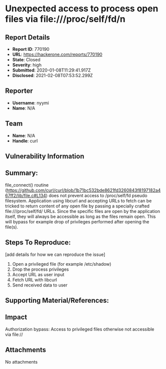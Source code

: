# Unexpected access to process open files via file:///proc/self/fd/n

## Report Details
- **Report ID**: 770190
- **URL**: https://hackerone.com/reports/770190
- **State**: Closed
- **Severity**: high
- **Submitted**: 2020-01-08T11:29:41.917Z
- **Disclosed**: 2021-02-08T07:53:52.299Z

## Reporter
- **Username**: nyymi
- **Name**: N/A

## Team
- **Name**: N/A
- **Handle**: curl

## Vulnerability Information
## Summary:
file_connect() routine (https://github.com/curl/curl/blob/1b71bc532bde8621fd3260843f8197182a467ff2/lib/file.c#L134) does not prevent access to /proc/self/fd pseudo filesystem. Application using libcurl and accepting URLs to fetch can be tricked to return content of any open file by passing a specially crafted file:///proc/self/fd/<number> URLs. Since the specific files are open by the application itself, they will always be accessible as long as the files remain open. This will bypass for example drop of privileges performed after opening the file(s).

## Steps To Reproduce:
[add details for how we can reproduce the issue]

  1. Open a privileged file (for example /etc/shadow)
  2. Drop the process privileges
  3. Accept URL as user input
  4. Fetch URL with libcurl
  5. Send received data to user


## Supporting Material/References:

## Impact

Authorization bypass: Access to privileged files otherwise not accessible via file://

## Attachments
No attachments

